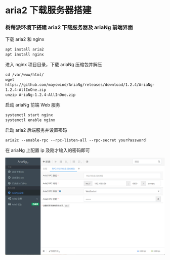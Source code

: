# aria2 下载服务器搭建

### 树莓派环境下搭建 aria2 下载服务器及 ariaNg 前端界面

下载 aria2 和 nginx

```shell
apt install aria2
apt install nginx

```

进入 nginx 项目目录，下载 ariaNg 压缩包并解压

```shell
cd /var/www/html/
wget https://github.com/mayswind/AriaNg/releases/download/1.2.4/AriaNg-1.2.4-AllInOne.zip
unzip AriaNg-1.2.4-AllInOne.zip
```

启动 ariaNg 前端 Web 服务

```shell
systemctl start nginx
systemctl enable nginx
```

启动 aria2 后端服务并设置密码

```shell
aria2c --enable-rpc --rpc-listen-all --rpc-secret yourPassword
```

在 ariaNg 上配置 ip 及刚才输入的密码即可

![ariaNg](res/ariaNg.png)
